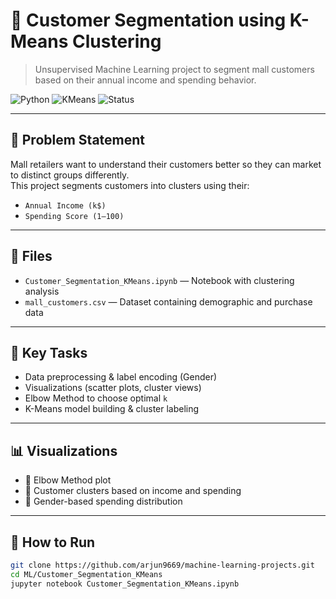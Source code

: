 # 👥 Customer Segmentation using K-Means Clustering

> Unsupervised Machine Learning project to segment mall customers based on their annual income and spending behavior.

![Python](https://img.shields.io/badge/Python-3.8+-blue.svg)
![KMeans](https://img.shields.io/badge/Algorithm-KMeans-orange.svg)
![Status](https://img.shields.io/badge/Status-Completed-brightgreen.svg)

---

## 📌 Problem Statement

Mall retailers want to understand their customers better so they can market to distinct groups differently.  
This project segments customers into clusters using their:
- `Annual Income (k$)`
- `Spending Score (1–100)`

---

## 📂 Files

- `Customer_Segmentation_KMeans.ipynb` — Notebook with clustering analysis
- `mall_customers.csv` — Dataset containing demographic and purchase data

---

## 🧪 Key Tasks

- Data preprocessing & label encoding (Gender)
- Visualizations (scatter plots, cluster views)
- Elbow Method to choose optimal `k`
- K-Means model building & cluster labeling

---

## 📊 Visualizations

- 📌 Elbow Method plot  
- 📌 Customer clusters based on income and spending  
- 📌 Gender-based spending distribution

---

## 🚀 How to Run

```bash
git clone https://github.com/arjun9669/machine-learning-projects.git
cd ML/Customer_Segmentation_KMeans
jupyter notebook Customer_Segmentation_KMeans.ipynb
